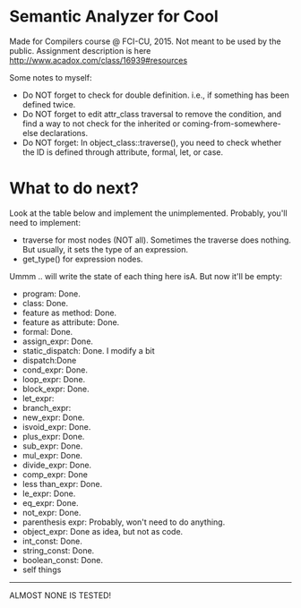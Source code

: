# Semantic Analyzer for Cool

Made for Compilers course @ FCI-CU, 2015. Not meant to be used by the public. Assignment description is here http://www.acadox.com/class/16939#resources

Some notes to myself:
- Do NOT forget to check for double definition. i.e., if something has been defined twice.
- Do NOT forget to edit attr_class traversal to remove the condition, and find a way to not check for the inherited or coming-from-somewhere-else declarations.
- Do NOT forget: In object_class::traverse(), you need to check whether the ID is defined through attribute, formal, let, or case.


# What to do next?
Look at the table below and implement the unimplemented.
Probably, you'll need to implement:
- traverse for most nodes (NOT all). Sometimes the traverse does nothing. But usually, it sets the type of an expression.
- get_type() for expression nodes.

Ummm .. will write the state of each thing here isA. But now it'll be empty:
- program: Done.
- class: Done.
- feature as method: Done.
- feature as attribute: Done.
- formal: Done.
- assign_expr: Done.
- static_dispatch: Done. I modify a bit
- dispatch:Done
- cond_expr: Done.
- loop_expr: Done.
- block_expr: Done.
- let_expr:
- branch_expr:
- new_expr: Done.
- isvoid_expr: Done.
- plus_expr: Done.
- sub_expr: Done.
- mul_expr: Done.
- divide_expr: Done.
- comp_expr: Done
- less than_expr: Done.
- le_expr: Done.
- eq_expr: Done.
- not_expr: Done.
- parenthesis expr: Probably, won't need to do anything.
- object_expr: Done as idea, but not as code.
- int_const: Done.
- string_const: Done.
- boolean_const: Done.
- self things
-------------------------------

ALMOST NONE IS TESTED!
